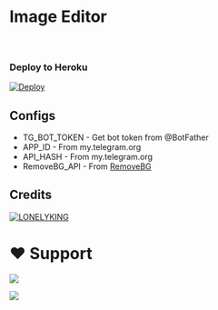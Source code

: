 # Image Editor
 

ㅤㅤㅤㅤㅤㅤㅤ  

### Deploy to Heroku
[![Deploy](https://www.herokucdn.com/deploy/button.svg)](https://heroku.com/deploy?template=https://github.com/Lonelysing/Imageeditor)



## Configs

* TG_BOT_TOKEN  - Get bot token from @BotFather
* APP_ID        - From my.telegram.org 
* API_HASH      - From my.telegram.org 
* RemoveBG_API  - From [RemoveBG](https://www.remove.bg/b/background-removal-api)

## Credits

[![LONELYKING](https://img.shields.io/badge/kittuTEAMKARMA-FE7A16?style=for-the-badge&logo=stack-overflow&logoColor=green)](https://t.me/SARBUDEEN786)

# ❤️ Support
<a href="https://t.me/thanimaibots"><img src="https://img.shields.io/badge/Join-Telegram%20Channel-red.svg?logo=Telegram"></a>

<a href="https://t.me/thanimaisupport"><img src="https://img.shields.io/badge/Join-Telegram%20Group-blue.svg?logo=telegram"></a>
